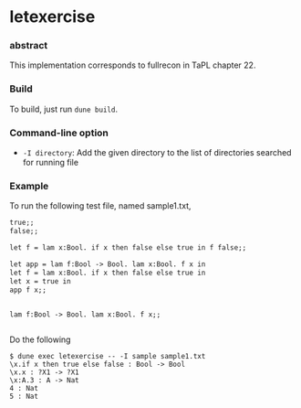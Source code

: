 # letexercise

### abstract
This implementation corresponds to fullrecon in TaPL chapter 22.

### Build
To build, just run `dune build`.

### Command-line option
- `-I directory`: Add the given directory to the list of directories
searched for running file

### Example
To run the following test file, named sample1.txt,
```:sample1.txt
true;;
false;;

let f = lam x:Bool. if x then false else true in f false;;

let app = lam f:Bool -> Bool. lam x:Bool. f x in
let f = lam x:Bool. if x then false else true in
let x = true in
app f x;;


lam f:Bool -> Bool. lam x:Bool. f x;;



```
Do the following
```
$ dune exec letexercise -- -I sample sample1.txt
\x.if x then true else false : Bool -> Bool
\x.x : ?X1 -> ?X1
\x:A.3 : A -> Nat
4 : Nat
5 : Nat
```
